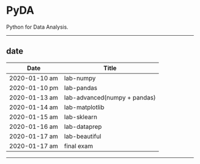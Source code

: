 # PyDA
Python for Data Analysis. <br>
<hr>

## date
| Date | Title |
|------|-------|
| 2020-01-10 am | lab-numpy |
| 2020-01-10 pm | lab-pandas |
| 2020-01-13 am | lab-advanced(numpy + pandas) |
| 2020-01-14 am | lab-matplotlib |
| 2020-01-15 am | lab-sklearn |
| 2020-01-16 am | lab-dataprep |
| 2020-01-17 am | lab-beautiful |
| 2020-01-17 am | final exam |

<hr>
